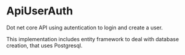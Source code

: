 # ApiUserAuth

Dot net core API using autentication to login and create a user.

This implementation includes entity framework to deal with database creation, that uses Postgresql.
